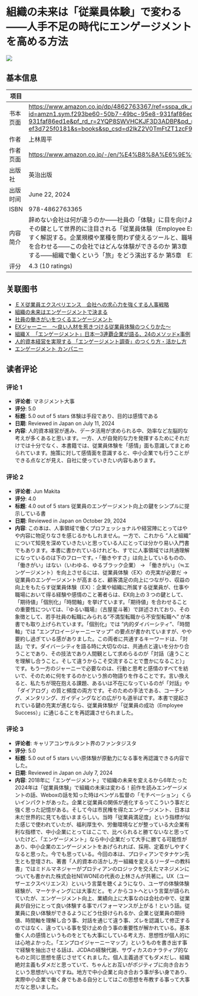 # 組織の未来は「従業員体験」で変わる――人手不足の時代にエンゲージメントを高める方法

![](https://m.media-amazon.com/images/I/81PI1HhwYaL._SL1500_.jpg)

## 基本信息

| 项目 | 内容 |
| --- | --- |
| 书本页面 | https://www.amazon.co.jp/dp/4862763367/ref=sspa_dk_detail_4?psc=1&pd_rd_i=4862763367&pd_rd_w=4SZKz&content-id=amzn1.sym.f293be60-50b7-49bc-95e8-931faf86ed1e&pf_rd_p=f293be60-50b7-49bc-95e8-931faf86ed1e&pf_rd_r=2YQP8SWVHCKJF3D3ADBP&pd_rd_wg=Ktpxo&pd_rd_r=95c4e5ca-b459-4175-ab49-ef3d725f0181&s=books&sp_csd=d2lkZ2V0TmFtZT1zcF9kZXRhaWw |
| 作者 | 上林周平 |
| 作者页面 | https://www.amazon.co.jp/-/en/%E4%B8%8A%E6%9E%97%E5%91%A8%E5%B9%B3/e/B0B8CT8RM7/ref=dp_byline_cont_book_1 |
| 出版社 | 英治出版 |
| 出版时间 | June 22, 2024 |
| ISBN | 978-4862763365 |
| 内容简介 | 辞めない会社は何が違うのか――社員の「体験」に目を向けよう 危機的な人手不足の時代、人が辞めない会社・採れる会社は何が違うのか？　その鍵として世界的に注目される「従業員体験（Employee Experience）」の高め方を、HR企業の経営者とビジネススクール講師がわかりやすく解説する。企業規模や業種を問わず使えるツールと、職場内での対話のヒントが満載。  第1章　従業員体験が組織を変える 第2章　期待値を合わせる――この会社ではどんな体験ができるのか 第3章　個別化して考える――内的ダイバーシティをどう活かすか 第4章　時間軸を意識する――組織で働くという「旅」をどう演出するか 第5章　EXデザインの実践事例と応用のヒント 第6章　「参加できる組織」の時代 |
| 评分 | 4.3 (10 ratings) |

## 关联图书

- [ＥＸ従業員エクスペリエンス　会社への求心力を強くする人事戦略](https://www.amazon.co.jp/-/en/%E5%8A%A0%E8%97%A4-%E5%AE%88%E5%92%8C/dp/4800592445/ref=pd_sbs_d_sccl_3_1/358-9774692-9324168?pd_rd_w=zPC0s&content-id=amzn1.sym.13eb81e1-7d13-4eb9-803d-fea9198bc9c1&pf_rd_p=13eb81e1-7d13-4eb9-803d-fea9198bc9c1&pf_rd_r=YMEZNXVB0N9FRVGNDNYA&pd_rd_wg=fcfsN&pd_rd_r=47803cba-512a-4ec5-8d42-2c7be7eee90f&pd_rd_i=4800592445&psc=1)
- [組織の未来はエンゲージメントで決まる](https://www.amazon.co.jp/-/en/%E6%96%B0%E5%B1%85%E4%BD%B3%E8%8B%B1/dp/4862762662/ref=pd_sbs_d_sccl_3_2/358-9774692-9324168?pd_rd_w=zPC0s&content-id=amzn1.sym.13eb81e1-7d13-4eb9-803d-fea9198bc9c1&pf_rd_p=13eb81e1-7d13-4eb9-803d-fea9198bc9c1&pf_rd_r=YMEZNXVB0N9FRVGNDNYA&pd_rd_wg=fcfsN&pd_rd_r=47803cba-512a-4ec5-8d42-2c7be7eee90f&pd_rd_i=4862762662&psc=1)
- [社員の働きがいをつくるエンゲージメント](https://www.amazon.co.jp/-/en/%E6%B1%A0%E7%94%B0%E7%A7%80%E4%B8%80/dp/4827214166/ref=pd_sbs_d_sccl_3_3/358-9774692-9324168?pd_rd_w=zPC0s&content-id=amzn1.sym.13eb81e1-7d13-4eb9-803d-fea9198bc9c1&pf_rd_p=13eb81e1-7d13-4eb9-803d-fea9198bc9c1&pf_rd_r=YMEZNXVB0N9FRVGNDNYA&pd_rd_wg=fcfsN&pd_rd_r=47803cba-512a-4ec5-8d42-2c7be7eee90f&pd_rd_i=4827214166&psc=1)
- [EXジャーニー　～良い人材を惹きつける従業員体験のつくりかた～](https://www.amazon.co.jp/-/en/%E6%B2%A2%E6%B8%A1-%E3%81%82%E3%81%BE%E3%81%AD/dp/4297144573/ref=pd_sbs_d_sccl_3_4/358-9774692-9324168?pd_rd_w=zPC0s&content-id=amzn1.sym.13eb81e1-7d13-4eb9-803d-fea9198bc9c1&pf_rd_p=13eb81e1-7d13-4eb9-803d-fea9198bc9c1&pf_rd_r=YMEZNXVB0N9FRVGNDNYA&pd_rd_wg=fcfsN&pd_rd_r=47803cba-512a-4ec5-8d42-2c7be7eee90f&pd_rd_i=4297144573&psc=1)
- [組織Ｘ　「エンゲージメント」日本一3連覇企業が語る、24のメソッド×事例](https://www.amazon.co.jp/-/en/%E5%AE%AE%E6%9C%AC-%E8%8C%82/dp/4833452383/ref=pd_sbs_d_sccl_3_5/358-9774692-9324168?pd_rd_w=zPC0s&content-id=amzn1.sym.13eb81e1-7d13-4eb9-803d-fea9198bc9c1&pf_rd_p=13eb81e1-7d13-4eb9-803d-fea9198bc9c1&pf_rd_r=YMEZNXVB0N9FRVGNDNYA&pd_rd_wg=fcfsN&pd_rd_r=47803cba-512a-4ec5-8d42-2c7be7eee90f&pd_rd_i=4833452383&psc=1)
- [人的資本経営を実現する 「エンゲージメント調査」のつくり方・活かし方](https://www.amazon.co.jp/-/en/%E5%86%A8%E5%B1%B1-%E9%99%BD%E5%B9%B3/dp/4495541714/ref=pd_sbs_d_sccl_3_6/358-9774692-9324168?pd_rd_w=zPC0s&content-id=amzn1.sym.13eb81e1-7d13-4eb9-803d-fea9198bc9c1&pf_rd_p=13eb81e1-7d13-4eb9-803d-fea9198bc9c1&pf_rd_r=YMEZNXVB0N9FRVGNDNYA&pd_rd_wg=fcfsN&pd_rd_r=47803cba-512a-4ec5-8d42-2c7be7eee90f&pd_rd_i=4495541714&psc=1)
- [エンゲージメント カンパニー](https://www.amazon.co.jp/-/en/%E5%BA%83%E7%80%AC-%E5%85%83%E7%BE%A9/dp/4478110999/ref=pd_sbs_d_sccl_3_7/358-9774692-9324168?pd_rd_w=zPC0s&content-id=amzn1.sym.13eb81e1-7d13-4eb9-803d-fea9198bc9c1&pf_rd_p=13eb81e1-7d13-4eb9-803d-fea9198bc9c1&pf_rd_r=YMEZNXVB0N9FRVGNDNYA&pd_rd_wg=fcfsN&pd_rd_r=47803cba-512a-4ec5-8d42-2c7be7eee90f&pd_rd_i=4478110999&psc=1)

## 读者评论

### 评论 1

- **评论者**: マネジメント大事
- **评分**: 5.0
- **标题**: 5.0 out of 5 stars
体験は手段であり、目的は感情である
- **日期**: Reviewed in Japan on July 11, 2024
- **内容**: 人的資本経営が進み、データ活用が求められる中、効率など左脳的な考えが多くあると思います。一方、人が自発的な力を発揮するためにそれだけでは十分でなく、本書籍では、従業員体験を「感情」面も意識してまとめられています。施策に対して感情面を意識すると、中小企業でも行うことができる点などが見え、自社に使っていきたい内容もあります。

### 评论 2

- **评论者**: Jun Makita
- **评分**: 4.0
- **标题**: 4.0 out of 5 stars
従業員のエンゲージメント向上の鍵をシンプルに提示している書
- **日期**: Reviewed in Japan on October 29, 2024
- **内容**: この本は、人事領域で働くプロフェッショナルや経営陣にとってはやや内容に物足りなさを感じるかもしれません。一方で、これから ”人と組織” について知見を深めていきたいと思っている人にとっては分かり易い入門書でもあります。本書に書かれているけれども、すでに人事領域では共通理解になっているのは下のフローです。・「働きやすさ」は向上しているものの、「働きがい」はない（いわゆる、ゆるブラック企業） → 「働きがい」（≒エンゲージメント）を向上させるには、従業員体験〈EX〉の充実が必要だ → 従業員のエンゲージメントが高まると、顧客満足の向上につながり、収益の向上をもたらす従業員体験（EX）：企業や組織に所属する従業員が、仕事や職場において得る経験や感情のこと著者らは、EX向上の３つの鍵として、「期待値」「個別化」「時間軸」を挙げています。「期待値」を合わせることの重要性については、『ゆるい職場』（古屋星斗著）で詳述されており、その象徴として、若手社員の転職にみられる”不満型転職から不安型転職へ” が本書でも取り上げられています。「個別化」では ”内的ダイバーシティ”、「時間軸」では ”エンプロイージャーニーマップ” の要点が書かれていますが、やや要約し過ぎている感がありました。この両者に共通するキーワードは、「対話」です。ダイバーシティを語る時に大切なのは、共通点と違いを分かり合うことであり、その技法であり人間観として求めらるのが「対話（違うことを理解し合うこと。そして違うからこそ交流することで豊かになること）」です。もう一方のジャーニーで必要なのは、行動と思考と感情のすべてを紡いで、そのために何をするのかという旅の物語りを作ることです。言い換えると、私たちが現在抱える課題、あるいは不在になっているのが「対話」や「ダイアログ」の質と頻度の両方です。そのための手法である、コーチング、メンタリング、ガイディングなどの広がりも道半ばです。本書で提起されている鍵の充実が進むなら、従業員体験が「従業員の成功（Employee Success）」に通じることを再認識させられました。

### 评论 3

- **评论者**: キャリアコンサルタント界のファンタジスタ
- **评分**: 5.0
- **标题**: 5.0 out of 5 stars
いい原体験が原動力になる事を再認識できる内容でした。
- **日期**: Reviewed in Japan on July 7, 2024
- **内容**: 2018年に「エンゲージメント」で組織の未来を変えるから6年たった2024年は「従業員体験」で組織の未来は変わる！前作を読みエンゲージメントの話、Weboxの話を知った時はベンゲル監督の「モチベーション」くらいインパクトがあった。企業と従業員の関係が進化するってこういう事だと強く思った記憶がある。そして今は市民権を得たエンゲージメント、日本は未だ世界的に見ても低いままらしい。当時「従業員満足度」という指標が似た感じで使われていたが、福利厚生や、労働環境などが整っている大企業有利な指標で、中小企業にとってはここで、比べられると勝てないなと思っていたけど、「エンゲージメント」なら中小企業だって大手に勝てる可能性があり、中小企業のエンゲージメントをあげられれば、採用、定着がしやすくなると思った。今でも思っている。今回の本は、プロティアンでタナケン先生とも登壇され、著書「人的資本の活かし方ー組織を変えるリーダーの教科書」ではミドルマネジャーがプロティアンのロジックを交えたマネジメンについても書かれた株式会社NEWONEの代表の上林さんが共著に。UX（ユーザーエクスペリエンス）といいう言葉を聴くようになり、ユーザの体験体験経験が、マーケティングには大事だと。モノからコトへという言葉が語られていたが、エンゲージメント向上、業績向上に大事なのは会社の中で、従業員が自分にとって良い体験する事でパフォーマンスが上がる！という話。従業員に良い体験ができるようにどう仕掛けられるか、企業と従業員の期待値、時間軸を理解し合う事、対話を通じて違う事、ズレを認識して修正するのではなく、違っている事を受け止め合う事の重要性が解かれている。基本働く人の感情というものをとても大事にしている考え方、思想性が個人的には心地よかった。「エンプロイジャーニーマップ」というものを書き出す事で経験を抽出させる話は、JCDAの経験代謝、サヴィカスのナラティブ的なものと同じ思想を感じさせてくれました。個人主義過ぎてもダメだし、組織絶対主義もダメだと思っていて、ちゃんとお互いがポジティブに向き合おうという思想がいいですね。地方で中小企業と向き合おう事が多い身であり、実際中小企業で働く身でもある自分としてはこの思想を布教する事って大事だなと思いました。

